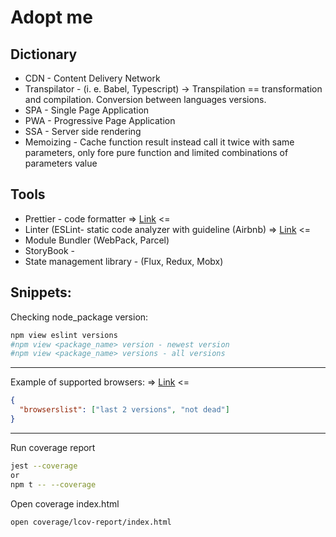 # Adopt me

## Dictionary
- CDN - Content Delivery Network
- Transpilator - (i. e. Babel, Typescript) -> Transpilation == transformation and compilation. Conversion between languages versions.
- SPA - Single Page Application
- PWA - Progressive Page Application
- SSA - Server side rendering
- Memoizing - Cache function result instead call it twice with same parameters, only fore pure function and limited combinations of parameters value

## Tools
- Prettier - code formatter => [Link](https://www.npmjs.com/package/prettier) <=
- Linter (ESLint- static code analyzer with guideline (Airbnb) => [Link](https://eslint.org/)  <=
- Module Bundler (WebPack, Parcel)
- StoryBook - 
- State management library - (Flux, Redux, Mobx)

## Snippets:

Checking node_package version:
```bash
npm view eslint versions
#npm view <package_name> version - newest version
#npm view <package_name> versions - all versions
```
---
Example of supported browsers: => [Link](https://browserslist.dev/?q=bGFzdCAyIHZlcnNpb25zLCBub3QgZGVhZA%3D%3D) <= 
```json
{
  "browserslist": ["last 2 versions", "not dead"]
}
```
---
Run coverage report
```bash
jest --coverage
or
npm t -- --coverage
```
Open coverage index.html
```bash
open coverage/lcov-report/index.html
```